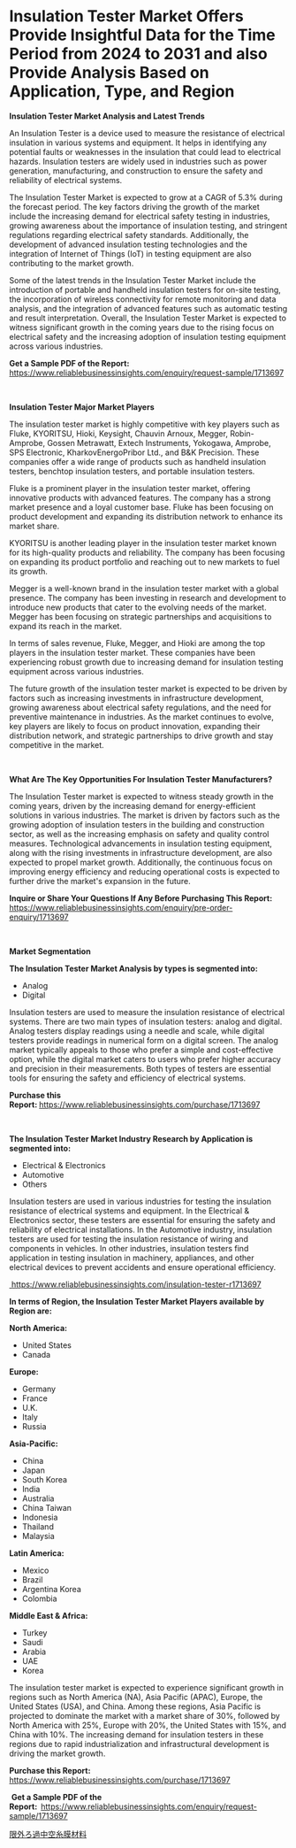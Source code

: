 <p><h1>Insulation Tester Market Offers Provide Insightful Data for the Time Period from 2024 to 2031 and also Provide Analysis Based on Application, Type, and Region</h1></p><p><strong>Insulation Tester Market Analysis and Latest Trends</strong></p>
<p><p>An Insulation Tester is a device used to measure the resistance of electrical insulation in various systems and equipment. It helps in identifying any potential faults or weaknesses in the insulation that could lead to electrical hazards. Insulation testers are widely used in industries such as power generation, manufacturing, and construction to ensure the safety and reliability of electrical systems.</p><p>The Insulation Tester Market is expected to grow at a CAGR of 5.3% during the forecast period. The key factors driving the growth of the market include the increasing demand for electrical safety testing in industries, growing awareness about the importance of insulation testing, and stringent regulations regarding electrical safety standards. Additionally, the development of advanced insulation testing technologies and the integration of Internet of Things (IoT) in testing equipment are also contributing to the market growth.</p><p>Some of the latest trends in the Insulation Tester Market include the introduction of portable and handheld insulation testers for on-site testing, the incorporation of wireless connectivity for remote monitoring and data analysis, and the integration of advanced features such as automatic testing and result interpretation. Overall, the Insulation Tester Market is expected to witness significant growth in the coming years due to the rising focus on electrical safety and the increasing adoption of insulation testing equipment across various industries.</p></p>
<p><strong>Get a Sample PDF of the Report:&nbsp;</strong> <a href="https://www.reliablebusinessinsights.com/enquiry/request-sample/1713697">https://www.reliablebusinessinsights.com/enquiry/request-sample/1713697</a></p>
<p>&nbsp;</p>
<p><strong>Insulation Tester Major Market Players</strong></p>
<p><p>The insulation tester market is highly competitive with key players such as Fluke, KYORITSU, Hioki, Keysight, Chauvin Arnoux, Megger, Robin-Amprobe, Gossen Metrawatt, Extech Instruments, Yokogawa, Amprobe, SPS Electronic, KharkovEnergoPribor Ltd., and B&K Precision. These companies offer a wide range of products such as handheld insulation testers, benchtop insulation testers, and portable insulation testers.</p><p>Fluke is a prominent player in the insulation tester market, offering innovative products with advanced features. The company has a strong market presence and a loyal customer base. Fluke has been focusing on product development and expanding its distribution network to enhance its market share. </p><p>KYORITSU is another leading player in the insulation tester market known for its high-quality products and reliability. The company has been focusing on expanding its product portfolio and reaching out to new markets to fuel its growth.</p><p>Megger is a well-known brand in the insulation tester market with a global presence. The company has been investing in research and development to introduce new products that cater to the evolving needs of the market. Megger has been focusing on strategic partnerships and acquisitions to expand its reach in the market.</p><p>In terms of sales revenue, Fluke, Megger, and Hioki are among the top players in the insulation tester market. These companies have been experiencing robust growth due to increasing demand for insulation testing equipment across various industries.</p><p>The future growth of the insulation tester market is expected to be driven by factors such as increasing investments in infrastructure development, growing awareness about electrical safety regulations, and the need for preventive maintenance in industries. As the market continues to evolve, key players are likely to focus on product innovation, expanding their distribution network, and strategic partnerships to drive growth and stay competitive in the market.</p></p>
<p>&nbsp;</p>
<p><strong>What Are The Key Opportunities For Insulation Tester Manufacturers?</strong></p>
<p><p>The Insulation Tester market is expected to witness steady growth in the coming years, driven by the increasing demand for energy-efficient solutions in various industries. The market is driven by factors such as the growing adoption of insulation testers in the building and construction sector, as well as the increasing emphasis on safety and quality control measures. Technological advancements in insulation testing equipment, along with the rising investments in infrastructure development, are also expected to propel market growth. Additionally, the continuous focus on improving energy efficiency and reducing operational costs is expected to further drive the market's expansion in the future.</p></p>
<p><strong>Inquire or Share Your Questions If Any Before Purchasing This Report:</strong> <a href="https://www.reliablebusinessinsights.com/enquiry/pre-order-enquiry/1713697">https://www.reliablebusinessinsights.com/enquiry/pre-order-enquiry/1713697</a></p>
<p>&nbsp;</p>
<p><strong>Market Segmentation</strong></p>
<p><strong>The Insulation Tester Market Analysis by types is segmented into:</strong></p>
<p><ul><li>Analog</li><li>Digital</li></ul></p>
<p><p>Insulation testers are used to measure the insulation resistance of electrical systems. There are two main types of insulation testers: analog and digital. Analog testers display readings using a needle and scale, while digital testers provide readings in numerical form on a digital screen. The analog market typically appeals to those who prefer a simple and cost-effective option, while the digital market caters to users who prefer higher accuracy and precision in their measurements. Both types of testers are essential tools for ensuring the safety and efficiency of electrical systems.</p></p>
<p><strong>Purchase this Report:&nbsp;</strong><a href="https://www.reliablebusinessinsights.com/purchase/1713697">https://www.reliablebusinessinsights.com/purchase/1713697</a></p>
<p>&nbsp;</p>
<p><strong>The Insulation Tester Market Industry Research by Application is segmented into:</strong></p>
<p><ul><li>Electrical & Electronics</li><li>Automotive</li><li>Others</li></ul></p>
<p><p>Insulation testers are used in various industries for testing the insulation resistance of electrical systems and equipment. In the Electrical & Electronics sector, these testers are essential for ensuring the safety and reliability of electrical installations. In the Automotive industry, insulation testers are used for testing the insulation resistance of wiring and components in vehicles. In other industries, insulation testers find application in testing insulation in machinery, appliances, and other electrical devices to prevent accidents and ensure operational efficiency.</p></p>
<p><a href="https://www.reliablebusinessinsights.com/insulation-tester-r1713697">&nbsp;https://www.reliablebusinessinsights.com/insulation-tester-r1713697</a></p>
<p><strong>In terms of Region, the Insulation Tester Market Players available by Region are:</strong></p>
<p>
    <p> <strong> North America: </strong>
        <ul>
            <li>United States</li>
            <li>Canada</li>
        </ul>
        </p> 
    <p> <strong> Europe: </strong>
        <ul>
            <li>Germany</li>
            <li>France</li>
            <li>U.K.</li>
            <li>Italy</li>
            <li>Russia</li>
        </ul>
        </p> 
    <p> <strong> Asia-Pacific: </strong>
        <ul>
            <li>China</li>
            <li>Japan</li>
            <li>South Korea</li>
            <li>India</li>
            <li>Australia</li>
            <li>China Taiwan</li>
            <li>Indonesia</li>
            <li>Thailand</li>
            <li>Malaysia</li>
        </ul>
        </p> 
    <p> <strong> Latin America: </strong>
        <ul>
            <li>Mexico</li>
            <li>Brazil</li>
            <li>Argentina Korea</li>
            <li>Colombia</li>
        </ul>
        </p> 
    <p> <strong> Middle East & Africa: </strong>
        <ul>
            <li>Turkey</li>
            <li>Saudi</li>
            <li>Arabia</li>
            <li>UAE</li>
            <li>Korea</li>
        </ul>
    </p>
    </p>
<p><p>The insulation tester market is expected to experience significant growth in regions such as North America (NA), Asia Pacific (APAC), Europe, the United States (USA), and China. Among these regions, Asia Pacific is projected to dominate the market with a market share of 30%, followed by North America with 25%, Europe with 20%, the United States with 15%, and China with 10%. The increasing demand for insulation testers in these regions due to rapid industrialization and infrastructural development is driving the market growth.</p></p>
<p><strong>Purchase this Report: </strong><a href="https://www.reliablebusinessinsights.com/purchase/1713697">https://www.reliablebusinessinsights.com/purchase/1713697</a></p>
<p>&nbsp;<strong>Get a Sample PDF of the Report:&nbsp;&nbsp;</strong><a href="https://www.reliablebusinessinsights.com/enquiry/request-sample/1713697">https://www.reliablebusinessinsights.com/enquiry/request-sample/1713697</a></p>
<p><strong></strong></p>
<p><p><a href="https://github.com/Sophiaard2003/Market-Research-Report-List-2/blob/main/4562094113182.md">限外ろ過中空糸膜材料</a></p></p>